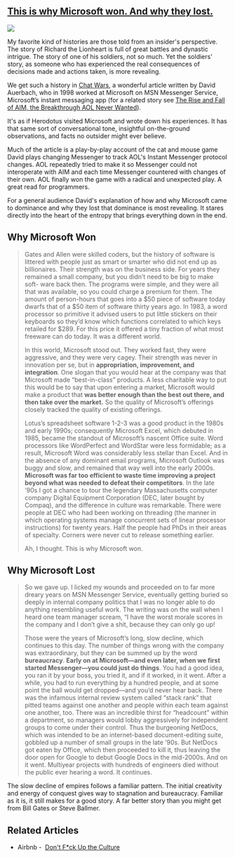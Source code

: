 ## [This is why Microsoft won. And why they lost.](/blog/2014/4/21/this-is-why-microsoft-won-and-why-they-lost.html)

    

    

![](https://farm4.staticflickr.com/3708/13950633693_6f5c0dc78a_m.jpg)

My favorite kind of histories are those told from an insider's perspective. The story of Richard the Lionheart is full of great battles and dynastic intrigue. The story of one of his soldiers, not so much. Yet the soldiers' story, as someone who has experienced the real consequences of decisions made and actions taken, is more revealing.

We get such a history in [Chat Wars](http://nplusonemag.com/chat-wars), a wonderful article written by David Auerbach, who in 1998 worked at Microsoft on MSN Messenger Service, Microsoft’s instant messaging app (for a related story see [The Rise and Fall of AIM, the Breakthrough AOL Never Wanted](http://mashable.com/2014/04/15/aim-history/)).

It's as if Herodotus visited Microsoft and wrote down his experiences. It has that same sort of conversational tone, insightful on-the-ground observations, and facts no outsider might ever believe.

Much of the article is a play-by-play account of the cat and mouse game David plays changing Messenger to track AOL's Instant Messenger protocol changes. AOL repeatedly tried to make it so Messenger could not interoperate with AIM and each time Messenger countered with changes of their own. AOL finally won the game with a radical and unexpected play. A great read for programmers. 

For a general audience David's explanation of how and why Microsoft came to dominance and why they lost that dominance is most revealing. It stares directly into the heart of the entropy that brings everything down in the end.

## Why Microsoft Won         

> Gates and Allen were skilled coders, but the history of software is littered with people just as smart or smarter who did not end up as billionaires. Their strength was on the business side. For years they remained a small company, but you didn’t need to be big to make soft- ware back then. The programs were simple, and they were all that was available, so you could charge a premium for them. The amount of person-hours that goes into a $50 piece of software today dwarfs that of a $50 item of software thirty years ago. In 1983, a word processor so primitive it advised users to put little stickers on their keyboards so they’d know which functions correlated to which keys retailed for $289\. For this price it offered a tiny fraction of what most freeware can do today. It was a different world.
> 
> In this world, Microsoft stood out. They worked fast, they were aggressive, and they were very cagey. Their strength was never in innovation per se, but in **appropriation, improvement, and integration**. One slogan that you would hear at the company was that Microsoft made “best-in-class” products. A less charitable way to put this would be to say that upon entering a market, Microsoft would make a product that **was better enough than the best out there, and then take over the market.** So the quality of Microsoft’s offerings closely tracked the quality of existing offerings.
> 
> Lotus’s spreadsheet software 1-2-3 was a good product in the 1980s and early 1990s; consequently Microsoft Excel, which debuted in 1985, became the standout of Microsoft’s nascent Office suite. Word processors like WordPerfect and WordStar were less formidable; as a result, Microsoft Word was considerably less stellar than Excel. And in the absence of any dominant email programs, Microsoft Outlook was buggy and slow, and remained that way well into the early 2000s. **Microsoft was far too efficient to waste time improving a project beyond what was needed to defeat their competitors**. In the late ’90s I got a chance to tour the legendary Massachusetts computer company Digital Equipment Corporation (DEC, later bought by Compaq), and the difference in culture was remarkable. There were people at DEC who had been working on threading (the manner in which operating systems manage concurrent sets of linear processor instructions) for twenty years. Half the people had PhDs in their areas of specialty. Corners were never cut to release something earlier.
> 
> Ah, I thought. This is why Microsoft won.

## Why Microsoft Lost

> So we gave up. I licked my wounds and proceeded on to far more dreary years on MSN Messenger Service, eventually getting buried so deeply in internal company politics that I was no longer able to do anything resembling useful work. The writing was on the wall when I heard one team manager scream, “I have the worst morale scores in the company and I don’t give a shit, because they can only go up!
> 
> Those were the years of Microsoft’s long, slow decline, which continues to this day. The number of things wrong with the company was extraordinary, but they can be summed up by the word **bureaucracy**. **Early on at Microsoft—and even later, when we first started Messenger—you could just do things**. You had a good idea, you ran it by your boss, you tried it, and if it worked, in it went. After a while, you had to run everything by a hundred people, and at some point the ball would get dropped—and you’d never hear back. There was the infamous internal review system called “stack rank” that pitted teams against one another and people within each team against one another, too. There was an incredible thirst for “headcount” within a department, so managers would lobby aggressively for independent groups to come under their control. Thus the burgeoning NetDocs, which was intended to be an internet-based document-editing suite, gobbled up a number of small groups in the late ’90s. But NetDocs got eaten by Office, which then proceeded to kill it, thus leaving the door open for Google to debut Google Docs in the mid-2000s. And on it went. Multiyear projects with hundreds of engineers died without the public ever hearing a word. It continues.

The slow decline of empires follows a familiar pattern. The initial creativity and energy of conquest gives way to stagnation and bureaucracy. Familiar as it is, it still makes for a good story. A far better story than you might get from Bill Gates or Steve Ballmer.

## Related Articles

*   Airbnb -  [Don't F*ck Up the Culture](https://medium.com/p/597cde9ee9d4)

    
